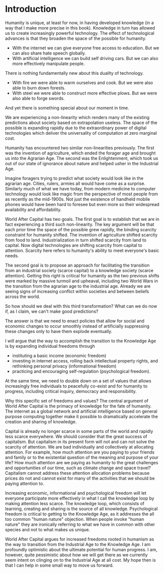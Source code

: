 # Introduction

Humanity is unique, at least for now, in having developed knowledge (in a way that I make more precise in this book). Knowledge in turn has allowed us to create increasingly powerful technology. The effect of technological advances is that they broaden the space of the possible for humanity.

* With the internet we can give everyone free access to education. But we can also share hate speech globally.
* With artificial intelligence we can build self driving cars. But we can also more effectively manipulate people.

There is nothing fundamentally new about this duality of technology.

* With fire we were able to warm ourselves and cook. But we were also able to burn down forests.
* With steel we were able to construct more effective plows. But we were also able to forge swords.

And yet there is something special about our moment in time.

We are experiencing a non-linearity which renders many of the existing predictions about society based on extrapolation useless. The space of the possible is expanding rapidly due to the extraordinary power of digital technologies which deliver the universality of computation at zero marginal cost.

Humanity has encountered two similar non-linearities previously. The first was the invention of agriculture, which ended the forager age and brought us into the Agrarian Age. The second was the Enlightenment, which took us out of our state of ignorance about nature and helped usher in the Industrial Age.

Imagine foragers trying to predict what society would look like in the agrarian age. Cities, rulers, armies all would have come as a surprise. Similarly much of what we have today, from modern medicine to computer technology would look like magic from the perspective of most people from as recently as the mid-1900s. Not just the existence of handheld mobile phones would have been hard to foresee but even more so their widespread availability and affordability.  

World After Capital has two goals. The first goal is to establish that we are in fact experiencing a third such non-linearity. The key argument will be that each prior time the space of the possible grew rapidly, the binding scarcity constraint for humanity shifted. The invention of agriculture shifted scarcity from food to land. Industrialization in turn shifted scarcity from land to capital. Now digital technologies are shifting scarcity from capital to attention. Scarcity here refers to humanity&apos;s ability to meet everyone&apos;s basic needs.

The second goal is to propose an approach for facilitating the transition from an industrial society (scarce capital) to a knowledge society (scarce attention). Getting this right is critical for humanity as the two previous shifts were marked by massive turmoil and upheaval, including two World Wars in the transition from the agrarian age to the industrial age. Already we are seeing signs of increasing conflict within societies and between beliefs across the world.

So how should we deal with this third transformation? What can we do now if, as I claim, we can't make good predictions?

The answer is that we need to enact policies that allow for social and economic changes to occur smoothly instead of artificially suppressing these changes only to have them explode eventually.

I will argue that the way to accomplish the transition to the Knowledge Age is by expanding individual freedoms through
* instituting a basic income (economic freedom)
* investing in internet access, rolling back intellectual property rights, and rethinking personal privacy (informational freedom)
* practicing and encouraging self-regulation (psychological freedom).

At the same time, we need to double down on a set of values that allows increasingly free individuals to peacefully co-exist and for humanity to progress, including critical inquiry, democracy and responsibility.

Why this specific set of freedoms and values? The central argument of World After Capital is the primacy of knowledge for the fate of humanity. The internet as a global network and artificial intelligence based on general purpose computing together make it possible to dramatically accelerate the creation and sharing of knowledge.

Capital is already no longer scarce in some parts of the world and rapidly less scarce everywhere. We should consider that the great success of capitalism. But capitalism in its present form will not and can not solve the scarcity of attention. We are bad individually and collectively at allocating attention. For example, how much attention are you paying to your friends and family or to the existential question of the meaning and purpose of your life? How much attention are we paying as humanity to the great challenges and opportunities of our time, such as climate change and space travel? Capitalism cannot address these attention allocation problems because prices do not and cannot exist for many of the activities that we should be paying attention to.

Increasing economic, informational and psychological freedom will let everyone participate more effectively in what I call the knowledge loop by making attention less scarce. The knowledge loop, which consists of learning, creating and sharing is the source of all knowledge. Psychological freedom is critical to getting to the Knowledge Age, as it addresses the all too common "human nature" objection. When people invoke "human nature" they are ironically referring to what we have in common with other species and not to what makes us unique. 

World After Capital argues for increased freedoms rooted in humanism as the way to transition from the Industrial Age to the Knowledge Age. I am profoundly optimistic about the ultimate potential for human progress. I am, however, quite pessimistic about how we will get there as we currently seem intent on clinging on to the Industrial Age at all cost. My hope then is that I can help in some small way to move us forward.   
